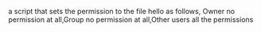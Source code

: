 a script that sets the permission to the file hello as follows, Owner no permission at all,Group no permission at all,Other users all the permissions
